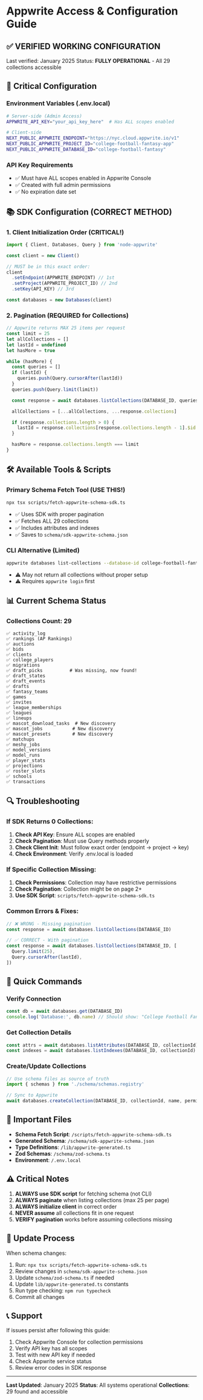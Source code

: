 # Appwrite Access & Configuration Guide

## ✅ VERIFIED WORKING CONFIGURATION

Last verified: January 2025
Status: **FULLY OPERATIONAL** - All 29 collections accessible

## 🔑 Critical Configuration

### Environment Variables (.env.local)

```bash
# Server-side (Admin Access)
APPWRITE_API_KEY="your_api_key_here"  # Has ALL scopes enabled

# Client-side
NEXT_PUBLIC_APPWRITE_ENDPOINT="https://nyc.cloud.appwrite.io/v1"
NEXT_PUBLIC_APPWRITE_PROJECT_ID="college-football-fantasy-app"
NEXT_PUBLIC_APPWRITE_DATABASE_ID="college-football-fantasy"
```

### API Key Requirements

- ✅ Must have ALL scopes enabled in Appwrite Console
- ✅ Created with full admin permissions
- ✅ No expiration date set

## 📚 SDK Configuration (CORRECT METHOD)

### 1. Client Initialization Order (CRITICAL!)

```typescript
import { Client, Databases, Query } from 'node-appwrite'

const client = new Client()

// MUST be in this exact order:
client
  .setEndpoint(APPWRITE_ENDPOINT) // 1st
  .setProject(APPWRITE_PROJECT_ID) // 2nd
  .setKey(API_KEY) // 3rd

const databases = new Databases(client)
```

### 2. Pagination (REQUIRED for Collections)

```typescript
// Appwrite returns MAX 25 items per request
const limit = 25
let allCollections = []
let lastId = undefined
let hasMore = true

while (hasMore) {
  const queries = []
  if (lastId) {
    queries.push(Query.cursorAfter(lastId))
  }
  queries.push(Query.limit(limit))

  const response = await databases.listCollections(DATABASE_ID, queries)

  allCollections = [...allCollections, ...response.collections]

  if (response.collections.length > 0) {
    lastId = response.collections[response.collections.length - 1].$id
  }

  hasMore = response.collections.length === limit
}
```

## 🛠️ Available Tools & Scripts

### Primary Schema Fetch Tool (USE THIS!)

```bash
npx tsx scripts/fetch-appwrite-schema-sdk.ts
```

- ✅ Uses SDK with proper pagination
- ✅ Fetches ALL 29 collections
- ✅ Includes attributes and indexes
- ✅ Saves to `schema/sdk-appwrite-schema.json`

### CLI Alternative (Limited)

```bash
appwrite databases list-collections --database-id college-football-fantasy --json
```

- ⚠️ May not return all collections without proper setup
- ⚠️ Requires `appwrite login` first

## 📊 Current Schema Status

### Collections Count: 29

```
✅ activity_log
✅ rankings (AP Rankings)
✅ auctions
✅ bids
✅ clients
✅ college_players
✅ migrations
✅ draft_picks          # Was missing, now found!
✅ draft_states
✅ draft_events
✅ drafts
✅ fantasy_teams
✅ games
✅ invites
✅ league_memberships
✅ leagues
✅ lineups
✅ mascot_download_tasks  # New discovery
✅ mascot_jobs           # New discovery
✅ mascot_presets        # New discovery
✅ matchups
✅ meshy_jobs
✅ model_versions
✅ model_runs
✅ player_stats
✅ projections
✅ roster_slots
✅ schools
✅ transactions
```

## 🔍 Troubleshooting

### If SDK Returns 0 Collections:

1. **Check API Key**: Ensure ALL scopes are enabled
2. **Check Pagination**: Must use Query methods properly
3. **Check Client Init**: Must follow exact order (endpoint → project → key)
4. **Check Environment**: Verify .env.local is loaded

### If Specific Collection Missing:

1. **Check Permissions**: Collection may have restrictive permissions
2. **Check Pagination**: Collection might be on page 2+
3. **Use SDK Script**: `scripts/fetch-appwrite-schema-sdk.ts`

### Common Errors & Fixes:

```typescript
// ❌ WRONG - Missing pagination
const response = await databases.listCollections(DATABASE_ID)

// ✅ CORRECT - With pagination
const response = await databases.listCollections(DATABASE_ID, [
  Query.limit(25),
  Query.cursorAfter(lastId),
])
```

## 🚀 Quick Commands

### Verify Connection

```typescript
const db = await databases.get(DATABASE_ID)
console.log('Database:', db.name) // Should show: "College Football Fantasy Database"
```

### Get Collection Details

```typescript
const attrs = await databases.listAttributes(DATABASE_ID, collectionId)
const indexes = await databases.listIndexes(DATABASE_ID, collectionId)
```

### Create/Update Collections

```typescript
// Use schema files as source of truth
import { schemas } from './schema/schemas.registry'

// Sync to Appwrite
await databases.createCollection(DATABASE_ID, collectionId, name, permissions, documentSecurity)
```

## 📝 Important Files

- **Schema Fetch Script**: `/scripts/fetch-appwrite-schema-sdk.ts`
- **Generated Schema**: `/schema/sdk-appwrite-schema.json`
- **Type Definitions**: `/lib/appwrite-generated.ts`
- **Zod Schemas**: `/schema/zod-schema.ts`
- **Environment**: `/.env.local`

## ⚠️ Critical Notes

1. **ALWAYS use SDK script** for fetching schema (not CLI)
2. **ALWAYS paginate** when listing collections (max 25 per page)
3. **ALWAYS initialize client** in correct order
4. **NEVER assume** all collections fit in one request
5. **VERIFY pagination** works before assuming collections missing

## 🔄 Update Process

When schema changes:

1. Run: `npx tsx scripts/fetch-appwrite-schema-sdk.ts`
2. Review changes in `schema/sdk-appwrite-schema.json`
3. Update `schema/zod-schema.ts` if needed
4. Update `lib/appwrite-generated.ts` constants
5. Run type checking: `npm run typecheck`
6. Commit all changes

## 📞 Support

If issues persist after following this guide:

1. Check Appwrite Console for collection permissions
2. Verify API key has all scopes
3. Test with new API key if needed
4. Check Appwrite service status
5. Review error codes in SDK response

---

**Last Updated**: January 2025
**Status**: All systems operational
**Collections**: 29 found and accessible

